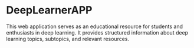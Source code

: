 # DeepLearnerAPP
This web application serves as an educational resource for students and enthusiasts in deep learning. It provides structured information about deep learning topics, subtopics, and relevant resources.
